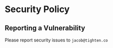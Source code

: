 # Security Policy

## Reporting a Vulnerability

Please report security issues to `jacob@tighten.co`
